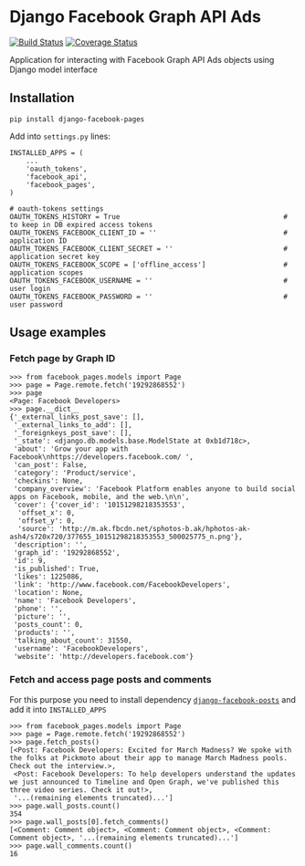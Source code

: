 # Django Facebook Graph API Ads

[![Build Status](https://travis-ci.org/ramusus/django-facebook-pages.png?branch=master)](https://travis-ci.org/ramusus/django-facebook-pages) [![Coverage Status](https://coveralls.io/repos/ramusus/django-facebook-pages/badge.png?branch=master)](https://coveralls.io/r/ramusus/django-facebook-pages)

Application for interacting with Facebook Graph API Ads objects using Django model interface

## Installation

    pip install django-facebook-pages

Add into `settings.py` lines:

    INSTALLED_APPS = (
        ...
        'oauth_tokens',
        'facebook_api',
        'facebook_pages',
    )

    # oauth-tokens settings
    OAUTH_TOKENS_HISTORY = True                                        # to keep in DB expired access tokens
    OAUTH_TOKENS_FACEBOOK_CLIENT_ID = ''                               # application ID
    OAUTH_TOKENS_FACEBOOK_CLIENT_SECRET = ''                           # application secret key
    OAUTH_TOKENS_FACEBOOK_SCOPE = ['offline_access']                   # application scopes
    OAUTH_TOKENS_FACEBOOK_USERNAME = ''                                # user login
    OAUTH_TOKENS_FACEBOOK_PASSWORD = ''                                # user password

## Usage examples

### Fetch page by Graph ID

    >>> from facebook_pages.models import Page
    >>> page = Page.remote.fetch('19292868552')
    >>> page
    <Page: Facebook Developers>
    >>> page.__dict__
    {'_external_links_post_save': [],
     '_external_links_to_add': [],
     '_foreignkeys_post_save': [],
     '_state': <django.db.models.base.ModelState at 0xb1d718c>,
     'about': 'Grow your app with Facebook\nhttps://developers.facebook.com/ ',
     'can_post': False,
     'category': 'Product/service',
     'checkins': None,
     'company_overview': 'Facebook Platform enables anyone to build social apps on Facebook, mobile, and the web.\n\n',
     'cover': {'cover_id': '10151298218353553',
      'offset_x': 0,
      'offset_y': 0,
      'source': 'http://m.ak.fbcdn.net/sphotos-b.ak/hphotos-ak-ash4/s720x720/377655_10151298218353553_500025775_n.png'},
     'description': '',
     'graph_id': '19292868552',
     'id': 9,
     'is_published': True,
     'likes': 1225086,
     'link': 'http://www.facebook.com/FacebookDevelopers',
     'location': None,
     'name': 'Facebook Developers',
     'phone': '',
     'picture': '',
     'posts_count': 0,
     'products': '',
     'talking_about_count': 31550,
     'username': 'FacebookDevelopers',
     'website': 'http://developers.facebook.com'}

### Fetch and access page posts and comments

For this purpose you need to install dependency
[`django-facebook-posts`](http://github.com/ramusus/django-facebook-posts/) and add it into `INSTALLED_APPS`

    >>> from facebook_pages.models import Page
    >>> page = Page.remote.fetch('19292868552')
    >>> page.fetch_posts()
    [<Post: Facebook Developers: Excited for March Madness? We spoke with the folks at Pickmoto about their app to manage March Madness pools. Check out the interview.>,
     <Post: Facebook Developers: To help developers understand the updates we just announced to Timeline and Open Graph, we've published this three video series. Check it out!>,
     '...(remaining elements truncated)...']
    >>> page.wall_posts.count()
    354
    >>> page.wall_posts[0].fetch_comments()
    [<Comment: Comment object>, <Comment: Comment object>, <Comment: Comment object>, '...(remaining elements truncated)...']
    >>> page.wall_comments.count()
    16